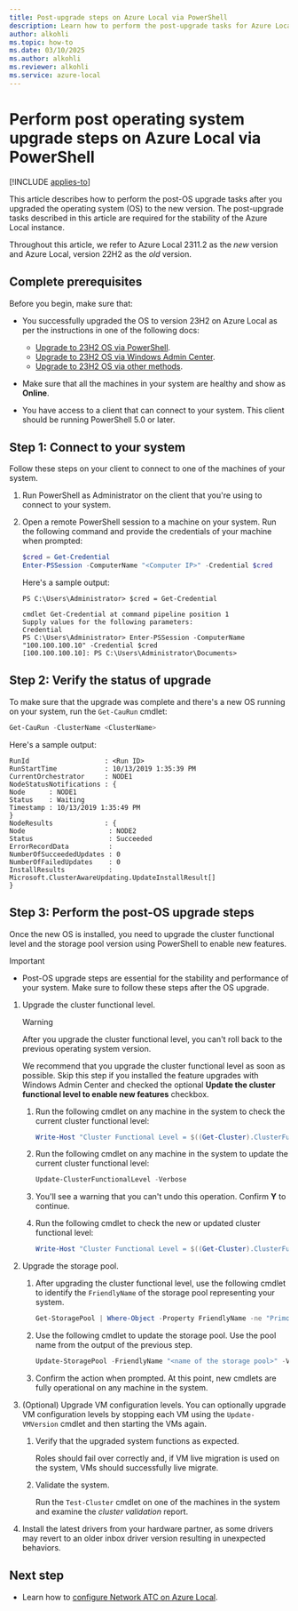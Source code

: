 ```yaml
---
title: Post-upgrade steps on Azure Local via PowerShell
description: Learn how to perform the post-upgrade tasks for Azure Local using PowerShell.
author: alkohli
ms.topic: how-to
ms.date: 03/10/2025
ms.author: alkohli
ms.reviewer: alkohli
ms.service: azure-local
---
```


# Perform post operating system upgrade steps on Azure Local via PowerShell

[!INCLUDE [applies-to](../includes/hci-applies-to-23h2-22h2.md)]

This article describes how to perform the post-OS upgrade tasks after you upgraded the operating system (OS) to the new version. The post-upgrade tasks described in this article are required for the stability of the Azure Local instance.

Throughout this article, we refer to Azure Local 2311.2 as the *new* version and Azure Local, version 22H2 as the *old* version.

## Complete prerequisites

Before you begin, make sure that:

- You successfully upgraded the OS to version 23H2 on Azure Local as per the instructions in one of the following docs:

   - [Upgrade to 23H2 OS via PowerShell](./upgrade-22h2-to-23h2-powershell.md).
   - [Upgrade to 23H2 OS via Windows Admin Center](./upgrade-22h2-to-23h2-windows-admin-center.md).
   - [Upgrade to 23H2 OS via other methods](./upgrade-22h2-to-23h2-other-methods.md).

- Make sure that all the machines in your system are healthy and show as **Online**.
- You have access to a client that can connect to your system. This client should be running PowerShell 5.0 or later.

## Step 1: Connect to your system

Follow these steps on your client to connect to one of the machines of your system.

1. Run PowerShell as Administrator on the client that you're using to connect to your system.
2. Open a remote PowerShell session to a machine on your system. Run the following command and provide the credentials of your machine when prompted:

   ```powershell
   $cred = Get-Credential
   Enter-PSSession -ComputerName "<Computer IP>" -Credential $cred 
   ```
   
   Here's a sample output:

   ```Console
   PS C:\Users\Administrator> $cred = Get-Credential
   
   cmdlet Get-Credential at command pipeline position 1
   Supply values for the following parameters:
   Credential
   PS C:\Users\Administrator> Enter-PSSession -ComputerName "100.100.100.10" -Credential $cred 
   [100.100.100.10]: PS C:\Users\Administrator\Documents>
   ```

## Step 2: Verify the status of upgrade

To make sure that the upgrade was complete and there's a new OS running on your system, run the `Get-CauRun` cmdlet:

```PowerShell
Get-CauRun -ClusterName <ClusterName>
```

Here's a sample output: <!--ASK-->

```output
RunId                   : <Run ID> 
RunStartTime            : 10/13/2019 1:35:39 PM 
CurrentOrchestrator     : NODE1 
NodeStatusNotifications : { 
Node      : NODE1 
Status    : Waiting 
Timestamp : 10/13/2019 1:35:49 PM 
} 
NodeResults             : { 
Node                     : NODE2 
Status                   : Succeeded 
ErrorRecordData          : 
NumberOfSucceededUpdates : 0 
NumberOfFailedUpdates    : 0 
InstallResults           : Microsoft.ClusterAwareUpdating.UpdateInstallResult[] 
}
```

## Step 3: Perform the post-OS upgrade steps

Once the new OS is installed, you need to upgrade the cluster functional level and the storage pool version using PowerShell to enable new features.

> [!IMPORTANT]
> - Post-OS upgrade steps are essential for the stability and performance of your system. Make sure to follow these steps after the OS upgrade.

1. Upgrade the cluster functional level.

   > [!WARNING]
   > After you upgrade the cluster functional level, you can't roll back to the previous operating system version.

   We recommend that you upgrade the cluster functional level as soon as possible. Skip this step if you installed the feature upgrades with Windows Admin Center and checked the optional **Update the cluster functional level to enable new features** checkbox.

   1. Run the following cmdlet on any machine in the system to check the current cluster functional level:

      ```PowerShell
      Write-Host "Cluster Functional Level = $((Get-Cluster).ClusterFunctionalLevel)"
      ```

   1. Run the following cmdlet on any machine in the system to update the current cluster functional level:

      ```powershell
      Update-ClusterFunctionalLevel -Verbose   
      ```

   1. You'll see a warning that you can't undo this operation. Confirm **Y** to continue.

   1. Run the following cmdlet to check the new or updated cluster functional level:

      ```powershell
      Write-Host "Cluster Functional Level = $((Get-Cluster).ClusterFunctionalLevel)"
      ```

1. Upgrade the storage pool.

   1. After upgrading the cluster functional level, use the following cmdlet to identify the `FriendlyName` of the storage pool representing your system.

      ```PowerShell
      Get-StoragePool | Where-Object -Property FriendlyName -ne "Primordial"
      ```

   1. Use the following cmdlet to update the storage pool. Use the pool name from the output of the previous step.

      ```PowerShell
      Update-StoragePool -FriendlyName "<name of the storage pool>" -Verbose
      ```

   1. Confirm the action when prompted. At this point, new cmdlets are fully operational on any machine in the system.

1. (Optional) Upgrade VM configuration levels. You can optionally upgrade VM configuration levels by stopping each VM using the `Update-VMVersion` cmdlet and then starting the VMs again.

   1. Verify that the upgraded system functions as expected.

       Roles should fail over correctly and, if VM live migration is used on the system, VMs should successfully live migrate.

   1. Validate the system.

       Run the `Test-Cluster` cmdlet on one of the machines in the system and examine the *cluster validation* report.

1. Install the latest drivers from your hardware partner, as some drivers may revert to an older inbox driver version resulting in unexpected behaviors.  

<!--You're now ready to apply the solution upgrade.-->

## Next step

- Learn how to [configure Network ATC on Azure Local](./install-enable-network-atc.md).
